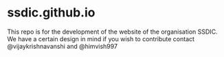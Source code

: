 # ssdic.github.io
This repo is for the development of the website of the organisation SSDIC. We have a certain design in mind if you wish to contribute contact @vijaykrishnavanshi and @himvish997
